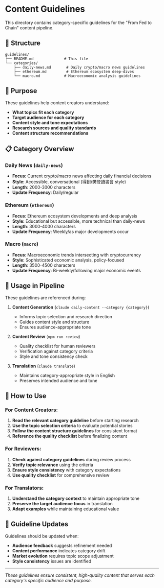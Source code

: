 # Content Guidelines

This directory contains category-specific guidelines for the "From Fed to Chain" content pipeline.

## 📁 Structure

```
guidelines/
├── README.md              # This file
└── categories/
    ├── daily-news.md       # Daily crypto/macro news guidelines
    ├── ethereum.md         # Ethereum ecosystem deep-dives
    └── macro.md           # Macroeconomic analysis guidelines
```

## 🎯 Purpose

These guidelines help content creators understand:

- **What topics fit each category**
- **Target audience for each category**
- **Content style and tone expectations**
- **Research sources and quality standards**
- **Content structure recommendations**

## 📋 Category Overview

### Daily News (`daily-news`)

- **Focus**: Current crypto/macro news affecting daily financial decisions
- **Style**: Accessible, conversational (得到/樊登讀書會 style)
- **Length**: 2000-3000 characters
- **Update Frequency**: Daily/regular

### Ethereum (`ethereum`)

- **Focus**: Ethereum ecosystem developments and deep analysis
- **Style**: Educational but accessible, more technical than daily-news
- **Length**: 3000-4000 characters
- **Update Frequency**: Weekly/as major developments occur

### Macro (`macro`)

- **Focus**: Macroeconomic trends intersecting with cryptocurrency
- **Style**: Sophisticated economic analysis, policy-focused
- **Length**: 3500-4500 characters
- **Update Frequency**: Bi-weekly/following major economic events

## 🔄 Usage in Pipeline

These guidelines are referenced during:

1. **Content Generation** (`claude daily-content --category {category}`)
   - Informs topic selection and research direction
   - Guides content style and structure
   - Ensures audience-appropriate tone

2. **Content Review** (`npm run review`)
   - Quality checklist for human reviewers
   - Verification against category criteria
   - Style and tone consistency check

3. **Translation** (`claude translate`)
   - Maintains category-appropriate style in English
   - Preserves intended audience and tone

## 📝 How to Use

### For Content Creators:

1. **Read the relevant category guideline** before starting research
2. **Use the topic selection criteria** to evaluate potential stories
3. **Follow the content structure guidelines** for consistent format
4. **Reference the quality checklist** before finalizing content

### For Reviewers:

1. **Check against category guidelines** during review process
2. **Verify topic relevance** using the criteria
3. **Ensure style consistency** with category expectations
4. **Use quality checklist** for comprehensive review

### For Translators:

1. **Understand the category context** to maintain appropriate tone
2. **Preserve the target audience focus** in translation
3. **Adapt examples** while maintaining educational value

## 🔄 Guideline Updates

Guidelines should be updated when:

- **Audience feedback** suggests refinement needed
- **Content performance** indicates category drift
- **Market evolution** requires topic scope adjustment
- **Style consistency** issues are identified

---

_These guidelines ensure consistent, high-quality content that serves each category's specific audience and purpose._
